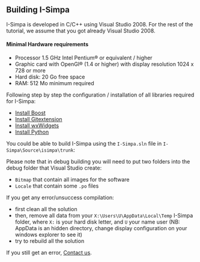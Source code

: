 ## Building I-Simpa

I-Simpa is developed in C/C++ using Visual Studio 2008.
For the rest of the tutorial, we assume that you got already Visual Studio 2008.

#### Minimal Hardware requirements
* Processor 1.5 GHz Intel Pentium® or equivalent / higher
* Graphic card with OpenGl® (1.4 or higher) with display resolution 1024 x 728 or more
* Hard disk: 20 Go free space
* RAM: 512 Mo minimum required

Following step by step the configuration / installation of all libraries required for I-Simpa:
* <a href="https://github.com/Ifsttar/I-Simpa/wiki/boost">Install Boost</a>
* <a href="https://github.com/Ifsttar/I-Simpa/wiki/GITEXTENSION">Install Gitextension</a>
* <a href="https://github.com/Ifsttar/I-Simpa/wiki/wxWidgets">Install wxWidgets</a>
* <a href="https://github.com/Ifsttar/I-Simpa/wiki/python"> Install Python</a>

You could be able to build I-Simpa using the `I-Simpa.sln` file in `I-Simpa\Source\isimpa\trunk`:

Please note that in debug building you will need to put two folders into the debug folder that Visual Studio create:
* `Bitmap` that contain all images for the software
* `Locale` that contain some `.po` files

If you get any error/unsuccess compilation:
* first clean all the solution
* then, remove all data from your `X:\Users\U\AppData\Local\Temp` I-Simpa folder, where `X:` is your hard disk letter, and `U` your name user (NB: AppData is an hidden directory, change display configuration on your windows explorer to see it)
* try to rebuild all the solution

If you still get an error, <a href="mailto:i-simpa@ifsttar.fr">Contact us</a>.
